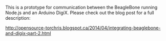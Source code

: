 This is a prototype for communication between the BeagleBone running Node.js and an Arduino DigiX. Please check out the blog post for a full description:

http://opensource-torchris.blogspot.ca/2014/04/integrating-beaglebone-and-digix-part-2.html
